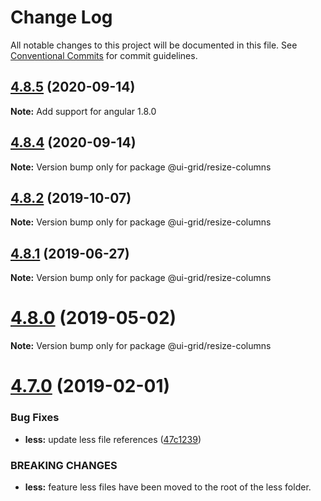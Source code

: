 # Change Log

All notable changes to this project will be documented in this file.
See [Conventional Commits](https://conventionalcommits.org) for commit guidelines.

## [4.8.5](https://github.com/angular-ui/ui-grid/compare/v4.8.3...v4.8.5) (2020-09-14)

**Note:** Add support for angular 1.8.0





## [4.8.4](https://github.com/angular-ui/ui-grid/compare/v4.8.3...v4.8.4) (2020-09-14)

**Note:** Version bump only for package @ui-grid/resize-columns





## [4.8.2](https://github.com/angular-ui/ui-grid/compare/v4.8.1...v4.8.2) (2019-10-07)

**Note:** Version bump only for package @ui-grid/resize-columns





## [4.8.1](https://github.com/angular-ui/ui-grid/compare/v4.8.0...v4.8.1) (2019-06-27)

**Note:** Version bump only for package @ui-grid/resize-columns





# [4.8.0](https://github.com/angular-ui/ui-grid/compare/v4.7.1...v4.8.0) (2019-05-02)

**Note:** Version bump only for package @ui-grid/resize-columns





# [4.7.0](https://github.com/angular-ui/ui-grid/compare/v4.6.6...v4.7.0) (2019-02-01)


### Bug Fixes

* **less:** update less file references ([47c1239](https://github.com/angular-ui/ui-grid/commit/47c1239))


### BREAKING CHANGES

* **less:** feature less files have been moved to the root of the
less folder.
